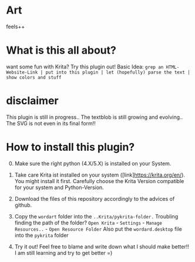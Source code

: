 # Art
feels++

# What is this all about?

want some fun with Krita? Try this plugin out!
Basic Idea: ``grep an HTML-Website-Link | put into this plugin | let (hopefully) parse the text | show colors and stuff``

# disclaimer

This plugin is still in progress.. The textblob is still growing and evolving.. The SVG is not even in its final form!!

# How to install this plugin?

0. Make sure the right python (4.X/5.X) is installed on your System.

1. Take care Krita ist installed on your system ([link]https://krita.org/en/). You might install it first. 
Carefully choose the Krita Version compatible for your system and Python-Version. 

2. Download the files of this repository accordingly to the advices of github.

3. Copy the ``wordart`` folder into the ``..Krita/pykrita-folder.`` Troubling finding the path of the folder? ``Open Krita`` - ``Settings`` - ``Manage Resources..`` - ``Open Resource Folder``
Also put the ``wordard.desktop`` file into the ``pykrita`` folder

4. Try it out! Feel free to blame and write down what I should make better!! I am still learning and try to get better =)
